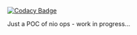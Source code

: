
[![Codacy Badge](https://api.codacy.com/project/badge/Grade/b3dd1cb50dab4ce588d0bf7d0d2c3af1)](https://www.codacy.com/app/krzysztof-kaszkowiak-github/lemur-server?utm_source=github.com&utm_medium=referral&utm_content=kangur85/lemur-server&utm_campaign=badger)

Just a POC of nio ops - work in progress...
